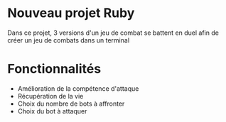 # Nouveau projet Ruby

Dans ce projet, 3 versions d'un jeu de combat se battent en duel afin de créer un jeu de combats dans un terminal

# Fonctionnalités

-   Amélioration de la compétence d'attaque
-   Récupération de la vie
-   Choix du nombre de bots à affronter
-   Choix du bot à attaquer
